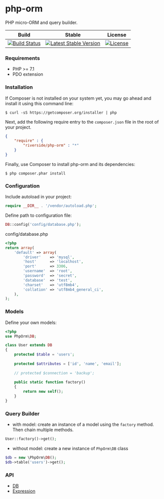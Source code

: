 # php-orm
PHP micro-ORM and query builder.

| Build | Stable | License |
| ----- | ------ | ------- |
| [![Build Status][x1]][y1] | [![Latest Stable Version][x2]][y2] | [![License][x3]][y3] |

### Requirements
- PHP >= 7.1
- PDO extension

### Installation
If Composer is not installed on your system yet, you may go ahead and install it using this command line:
```
$ curl -sS https://getcomposer.org/installer | php
```
Next, add the following require entry to the <code>composer.json</code> file in the root of your project.
```json
{
    "require" : {
        "riverside/php-orm" : "*"
    }
}
```
Finally, use Composer to install php-orm and its dependencies:
```
$ php composer.phar install 
```

### Configuration
Include autoload in your project: 
```php
require __DIR__ . '/vendor/autoload.php';
```

Define path to configuration file:
```php
DB::config('config/database.php');
```

config/database.php
```php
<?php
return array(
    'default' => array(
        'driver'    => 'mysql',
        'host'      => 'localhost',
        'port'      => 3306,
        'username'  => 'root',
        'password'  => 'secret',
        'database'  => 'test',
        'charset'   => 'utf8mb4',
        'collation' => 'utf8mb4_general_ci',
    ),
);
```

### Models
Define your own models:
```php
<?php
use PhpOrm\DB;

class User extends DB
{
    protected $table = 'users';
    
    protected $attributes = ['id', 'name', 'email'];
    
    // protected $connection = 'backup';
    
    public static function factory()
    {
        return new self();
    }
}
```

### Query Builder
- with model:
 create an instance of a model using the `factory` method. Then chain multiple methods.
```php
User::factory()->get();
```

- without model: create a new instance of `PhpOrm\DB` class
```php
$db = new \PhpOrm\DB();
$db->table('users')->get();
```

### API
- [DB][1]
- [Expression][2]

[1]: https://riverside.github.io/php-orm/api.html#db
[2]: https://riverside.github.io/php-orm/api.html#expr
[x1]: https://api.travis-ci.org/riverside/php-orm.svg
[y1]: https://travis-ci.org/riverside/php-orm
[x2]: https://poser.pugx.org/riverside/php-orm/v/stable
[y2]: https://packagist.org/packages/riverside/php-orm
[x3]: https://poser.pugx.org/riverside/php-orm/license
[y3]: https://packagist.org/packages/riverside/php-orm